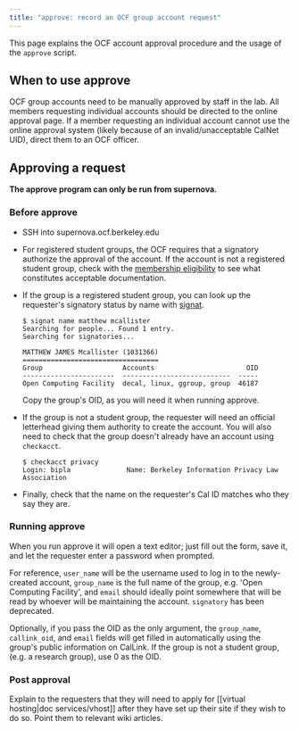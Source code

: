 ```yaml
---
title: "approve: record an OCF group account request"
---
```


This page explains the OCF account approval procedure and the usage of the
`approve` script.

## When to use approve

OCF group accounts need to be manually approved by staff in the lab. All
members requesting individual accounts should be directed to the online
approval page. If a member requesting an individual account cannot use the
online approval system (likely because of an invalid/unacceptable CalNet UID),
direct them to an OCF officer.

## Approving a request

**The approve program can only be run from supernova.**

### Before approve

* SSH into supernova.ocf.berkeley.edu

* For registered student groups, the OCF requires that a signatory authorize
  the approval of the account. If the account is not a registered student
  group, check with the [membership eligibility](/docs/membership/eligibility)
  to see what constitutes acceptable documentation.

* If the group is a registered student group, you can look up the requester's
  signatory status by name with [signat](/docs/staff/scripts/signat).

  ```
  $ signat name matthew mcallister
  Searching for people... Found 1 entry.
  Searching for signatories...

  MATTHEW JAMES Mcallister (1031366)
  ==================================
  Group                    Accounts                       OID
  -----------------------  ---------------------------  -----
  Open Computing Facility  decal, linux, ggroup, group  46187
  ```

  Copy the group's OID, as you will need it when running approve.

* If the group is not a student group, the requester will need an official
  letterhead giving them authority to create the account. You will also need to
  check that the group doesn't already have an account using
  `checkacct`.

  ```
  $ checkacct privacy
  Login: bipla              Name: Berkeley Information Privacy Law Association
  ```

* Finally, check that the name on the requester's Cal ID matches who
  they say they are.


### Running approve

When you run approve it will open a text editor; just fill out the form,
save it, and let the requester enter a password when prompted.

For reference, `user_name` will be the username used to log in to the
newly-created account, `group_name` is the full name of the group, e.g.
'Open Computing Facility', and `email` should ideally point somewhere that
will be read by whoever will be maintaining the account. `signatory` has been
deprecated.

Optionally, if you pass the OID as the only argument, the `group_name`,
`callink_oid`, and `email` fields will get filled in automatically using the
group's public information on CalLink. If the group is not a student group,
(e.g. a research group), use 0 as the OID.


### Post approval

Explain to the requesters that they will need to apply for [[virtual
hosting|doc services/vhost]] after they have set up their site if they wish to
do so. Point them to relevant wiki articles.
